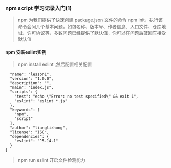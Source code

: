 ###  npm script 学习记录入门(1)

> npm 为我们提供了快速创建 package.json 文件的命令 npm init，执行该命令会问几个基本问题，如包名称、版本号、作者信息、入口文件、仓库地址、许可协议等，多数问题已经提供了默认值，你可以在问题后敲回车接受默认值

#### npm 安装eslint实例

> npm install eslint ,然后配置相关配置

``` {
  "name": "lesson1",
  "version": "1.0.0",
  "description": "",
  "main": "index.js",
  "scripts": {
    "test": "echo \"Error: no test specified\" && exit 1",
    "eslint": "eslint *.js"
  },
  "keywords": [
    "npm",
    "script"
  ],
  "author": "lianglizhong",
  "license": "ISC",
  "dependencies": {
    "eslint": "^5.14.1"
  }
}
```

> npm run eslint 开启文件检测能力

